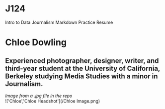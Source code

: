 # J124
Intro to Data Journalism Markdown Practice Resume

# Chloe Dowling
## Experienced photographer, designer, writer, and third-year student at the University of California, Berkeley studying Media Studies with a minor in Journalism. 

*Image from a .jpg file in the repo*<br/>
!['Chloe','Chloe Headshot'](/Chloe Image.png)
